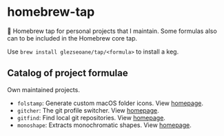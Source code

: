 # homebrew-tap

🍺 Homebrew tap for personal projects that I maintain. Some formulas also can to be included in the Homebrew core tap.

Use `brew install glezseoane/tap/<formula>` to install a keg.

## Catalog of project formulae

Own maintained projects.

- `folstamp`: Generate custom macOS folder icons. View [homepage](https://github.com/glezseoane/folder-stamp).
- `gitcher`: The git profile switcher. View [homepage](https://github.com/glezseoane/gitcher).
- `gitfind`: Find local git repositories. View [homepage](https://github.com/glezseoane/gitfind).
- `monoshape`: Extracts monochromatic shapes. View [homepage](https://github.com/glezseoane/monoshape).
